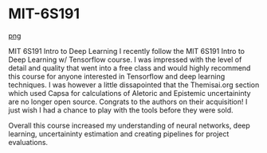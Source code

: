# MIT-6S191

[png](http://introtodeeplearning.com/images/logo.svg)

MIT 6S191 Intro to Deep Learning
I recently follow the MIT 6S191 Intro to Deep Learning w/ Tensorflow course.  I was impressed with the level of detail and quality that went into a free class and would highly recommend this course for anyone interested in Tensorflow and deep learning techniques.  I was however a little dissapointed that the Themisai.org section which used Capsa for calculations of Aletoric and Epistemic uncertaininty are no longer open source.  Congrats to the authors on their acquisition!  I just wish I had a chance to play with the tools before they were sold.  

Overall this course increased my understanding of neural networks, deep learning, uncertaininty estimation and creating pipelines for project evaluations.  
